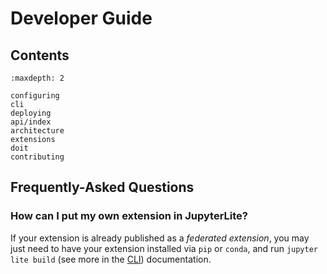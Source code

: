 # Developer Guide

## Contents

```{toctree}
:maxdepth: 2

configuring
cli
deploying
api/index
architecture
extensions
doit
contributing
```

## Frequently-Asked Questions

### How can I put my own extension in JupyterLite?

If your extension is already published as a _federated extension_, you may just need to
have your extension installed via `pip` or `conda`, and run `jupyter lite build` (see
more in the [CLI](./cli.ipynb)) documentation.
